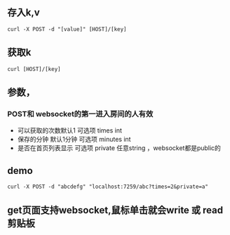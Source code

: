 ## 存入k,v<br>
``
curl -X POST -d "[value]" [HOST]/[key] 
``

## 获取k 
``
curl [HOST]/[key]
``
## 参数，
### POST和 websocket的第一进入房间的人有效
- 可以获取的次数默认1 可选项  times int 
- 保存的分钟 默认1分钟  可选项 minutes int 
- 是否在首页列表显示 可选项 private 任意string ，websocket都是public的

## demo 

``
curl -X POST -d "abcdefg" "localhost:7259/abc?times=2&private=a" 
``
## get页面支持websocket,鼠标单击就会write 或 read 剪贴板

